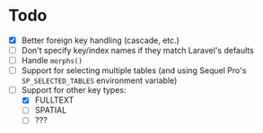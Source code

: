 # Todo

- [x] Better foreign key handling (cascade, etc.)
- [ ] Don't specify key/index names if they match Laravel's defaults
- [ ] Handle `morphs()`
- [ ] Support for selecting multiple tables (and using Sequel Pro's `SP_SELECTED_TABLES` environment variable)
- [ ] Support for other key types:
    - [x] FULLTEXT
    - [ ] SPATIAL
    - [ ] ???